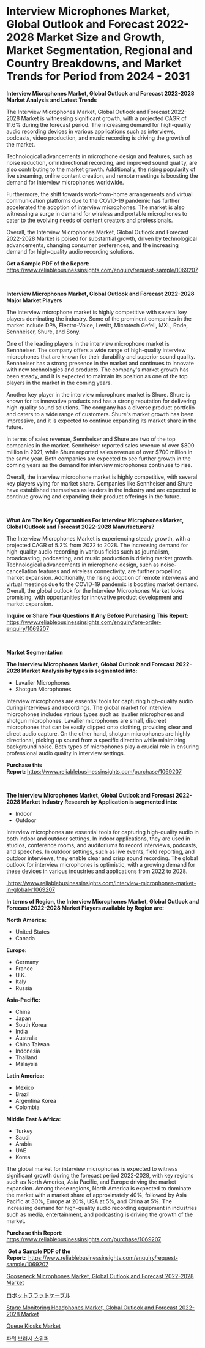 <p><h1>Interview Microphones Market, Global Outlook and Forecast 2022-2028 Market Size and Growth, Market Segmentation, Regional and Country Breakdowns, and Market Trends for Period from 2024 -  2031</h1></p><p><strong>Interview Microphones Market, Global Outlook and Forecast 2022-2028 Market Analysis and Latest Trends</strong></p>
<p><p>The Interview Microphones Market, Global Outlook and Forecast 2022-2028 Market is witnessing significant growth, with a projected CAGR of 11.6% during the forecast period. The increasing demand for high-quality audio recording devices in various applications such as interviews, podcasts, video production, and music recording is driving the growth of the market. </p><p>Technological advancements in microphone design and features, such as noise reduction, omnidirectional recording, and improved sound quality, are also contributing to the market growth. Additionally, the rising popularity of live streaming, online content creation, and remote meetings is boosting the demand for interview microphones worldwide.</p><p>Furthermore, the shift towards work-from-home arrangements and virtual communication platforms due to the COVID-19 pandemic has further accelerated the adoption of interview microphones. The market is also witnessing a surge in demand for wireless and portable microphones to cater to the evolving needs of content creators and professionals.</p><p>Overall, the Interview Microphones Market, Global Outlook and Forecast 2022-2028 Market is poised for substantial growth, driven by technological advancements, changing consumer preferences, and the increasing demand for high-quality audio recording solutions.</p></p>
<p><strong>Get a Sample PDF of the Report:&nbsp;</strong> <a href="https://www.reliablebusinessinsights.com/enquiry/request-sample/1069207">https://www.reliablebusinessinsights.com/enquiry/request-sample/1069207</a></p>
<p>&nbsp;</p>
<p><strong>Interview Microphones Market, Global Outlook and Forecast 2022-2028 Major Market Players</strong></p>
<p><p>The interview microphone market is highly competitive with several key players dominating the industry. Some of the prominent companies in the market include DPA, Electro-Voice, Lewitt, Microtech Gefell, MXL, Rode, Sennheiser, Shure, and Sony.</p><p>One of the leading players in the interview microphone market is Sennheiser. The company offers a wide range of high-quality interview microphones that are known for their durability and superior sound quality. Sennheiser has a strong presence in the market and continues to innovate with new technologies and products. The company's market growth has been steady, and it is expected to maintain its position as one of the top players in the market in the coming years.</p><p>Another key player in the interview microphone market is Shure. Shure is known for its innovative products and has a strong reputation for delivering high-quality sound solutions. The company has a diverse product portfolio and caters to a wide range of customers. Shure's market growth has been impressive, and it is expected to continue expanding its market share in the future.</p><p>In terms of sales revenue, Sennheiser and Shure are two of the top companies in the market. Sennheiser reported sales revenue of over $800 million in 2021, while Shure reported sales revenue of over $700 million in the same year. Both companies are expected to see further growth in the coming years as the demand for interview microphones continues to rise.</p><p>Overall, the interview microphone market is highly competitive, with several key players vying for market share. Companies like Sennheiser and Shure have established themselves as leaders in the industry and are expected to continue growing and expanding their product offerings in the future.</p></p>
<p>&nbsp;</p>
<p><strong>What Are The Key Opportunities For Interview Microphones Market, Global Outlook and Forecast 2022-2028 Manufacturers?</strong></p>
<p><p>The Interview Microphones Market is experiencing steady growth, with a projected CAGR of 5.2% from 2022 to 2028. The increasing demand for high-quality audio recording in various fields such as journalism, broadcasting, podcasting, and music production is driving market growth. Technological advancements in microphone design, such as noise-cancellation features and wireless connectivity, are further propelling market expansion. Additionally, the rising adoption of remote interviews and virtual meetings due to the COVID-19 pandemic is boosting market demand. Overall, the global outlook for the Interview Microphones Market looks promising, with opportunities for innovative product development and market expansion.</p></p>
<p><strong>Inquire or Share Your Questions If Any Before Purchasing This Report:</strong> <a href="https://www.reliablebusinessinsights.com/enquiry/pre-order-enquiry/1069207">https://www.reliablebusinessinsights.com/enquiry/pre-order-enquiry/1069207</a></p>
<p>&nbsp;</p>
<p><strong>Market Segmentation</strong></p>
<p><strong>The Interview Microphones Market, Global Outlook and Forecast 2022-2028 Market Analysis by types is segmented into:</strong></p>
<p><ul><li>Lavalier Microphones</li><li>Shotgun Microphones</li></ul></p>
<p><p>Interview microphones are essential tools for capturing high-quality audio during interviews and recordings. The global market for interview microphones includes various types such as lavalier microphones and shotgun microphones. Lavalier microphones are small, discreet microphones that can be easily clipped onto clothing, providing clear and direct audio capture. On the other hand, shotgun microphones are highly directional, picking up sound from a specific direction while minimizing background noise. Both types of microphones play a crucial role in ensuring professional audio quality in interview settings.</p></p>
<p><strong>Purchase this Report:&nbsp;</strong><a href="https://www.reliablebusinessinsights.com/purchase/1069207">https://www.reliablebusinessinsights.com/purchase/1069207</a></p>
<p>&nbsp;</p>
<p><strong>The Interview Microphones Market, Global Outlook and Forecast 2022-2028 Market Industry Research by Application is segmented into:</strong></p>
<p><ul><li>Indoor</li><li>Outdoor</li></ul></p>
<p><p>Interview microphones are essential tools for capturing high-quality audio in both indoor and outdoor settings. In indoor applications, they are used in studios, conference rooms, and auditoriums to record interviews, podcasts, and speeches. In outdoor settings, such as live events, field reporting, and outdoor interviews, they enable clear and crisp sound recording. The global outlook for interview microphones is optimistic, with a growing demand for these devices in various industries and applications from 2022 to 2028.</p></p>
<p><a href="https://www.reliablebusinessinsights.com/interview-microphones-market-in-global-r1069207">&nbsp;https://www.reliablebusinessinsights.com/interview-microphones-market-in-global-r1069207</a></p>
<p><strong>In terms of Region, the Interview Microphones Market, Global Outlook and Forecast 2022-2028 Market Players available by Region are:</strong></p>
<p>
    <p> <strong> North America: </strong>
        <ul>
            <li>United States</li>
            <li>Canada</li>
        </ul>
        </p> 
    <p> <strong> Europe: </strong>
        <ul>
            <li>Germany</li>
            <li>France</li>
            <li>U.K.</li>
            <li>Italy</li>
            <li>Russia</li>
        </ul>
        </p> 
    <p> <strong> Asia-Pacific: </strong>
        <ul>
            <li>China</li>
            <li>Japan</li>
            <li>South Korea</li>
            <li>India</li>
            <li>Australia</li>
            <li>China Taiwan</li>
            <li>Indonesia</li>
            <li>Thailand</li>
            <li>Malaysia</li>
        </ul>
        </p> 
    <p> <strong> Latin America: </strong>
        <ul>
            <li>Mexico</li>
            <li>Brazil</li>
            <li>Argentina Korea</li>
            <li>Colombia</li>
        </ul>
        </p> 
    <p> <strong> Middle East & Africa: </strong>
        <ul>
            <li>Turkey</li>
            <li>Saudi</li>
            <li>Arabia</li>
            <li>UAE</li>
            <li>Korea</li>
        </ul>
    </p>
    </p>
<p><p>The global market for interview microphones is expected to witness significant growth during the forecast period 2022-2028, with key regions such as North America, Asia Pacific, and Europe driving the market expansion. Among these regions, North America is expected to dominate the market with a market share of approximately 40%, followed by Asia Pacific at 30%, Europe at 20%, USA at 5%, and China at 5%. The increasing demand for high-quality audio recording equipment in industries such as media, entertainment, and podcasting is driving the growth of the market.</p></p>
<p><strong>Purchase this Report: </strong><a href="https://www.reliablebusinessinsights.com/purchase/1069207">https://www.reliablebusinessinsights.com/purchase/1069207</a></p>
<p>&nbsp;<strong>Get a Sample PDF of the Report:&nbsp;&nbsp;</strong><a href="https://www.reliablebusinessinsights.com/enquiry/request-sample/1069207">https://www.reliablebusinessinsights.com/enquiry/request-sample/1069207</a></p>
<p><strong></strong></p>
<p><p><a href="https://github.com/DeonteStanton2023/Market-Research-Report-List-1/blob/main/gooseneck-microphones-market-global-outlook-and-forecast-2022-2028-market.md">Gooseneck Microphones Market, Global Outlook and Forecast 2022-2028 Market</a></p><p><a href="https://github.com/mm14022023/Market-Research-Report-List-1/blob/main/789320685771.md">ロボットフラットケーブル</a></p><p><a href="https://github.com/Glendatilghmankmgz0rbhwpy/Market-Research-Report-List-2/blob/main/stage-monitoring-headphones-market-global-outlook-and-forecast-2022-2028-market.md">Stage Monitoring Headphones Market, Global Outlook and Forecast 2022-2028 Market</a></p><p><a href="https://issuu.com/reportprime-2/docs/queue-kiosks-market-size-2030.pptx">Queue Kiosks Market</a></p><p><a href="https://github.com/JosefaRice/Market-Research-Report-List-1/blob/main/170476479393.md">파워 브러시 스위퍼</a></p></p>